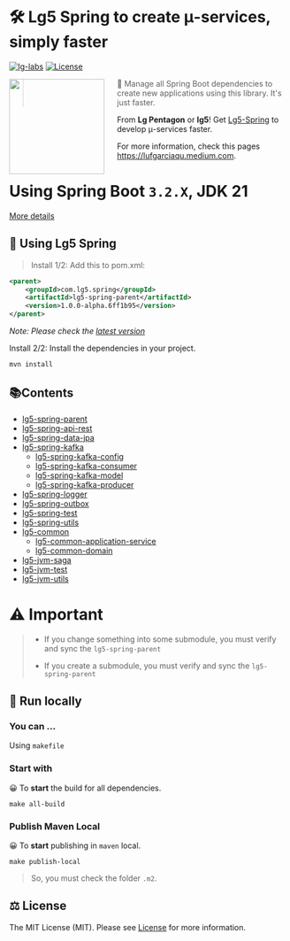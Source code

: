 # 🛠️ Lg5 Spring to create μ-services, simply faster

[![lg-labs][0]][1]
[![License][2]][LIC]

<img src="https://avatars.githubusercontent.com/u/105936384?s=400&u=290ae673580a956864a07d4aef8e4448372a836b&v=4" align="left" width="172px" height="172px"/>
<img align="left" width="0" height="172px" hspace="10"/>

> 👋 Manage all Spring Boot dependencies to create new applications using this library. It's just faster.
>

From **Lg Pentagon** or **lg5**! Get [Lg5-Spring][4] to develop μ-services faster.

For more information, check this pages https://lufgarciaqu.medium.com.
<h1></h1>

# Using Spring Boot `3.2.X`, JDK 21

[More details][4]

## 🚀 Using Lg5 Spring

> Install 1/2: Add this to pom.xml:

```xml
<parent>
    <groupId>com.lg5.spring</groupId>
    <artifactId>lg5-spring-parent</artifactId>
    <version>1.0.0-alpha.6ff1b95</version>
</parent>   
```
_Note: Please check the [latest version][5]_

Install 2/2: Install the dependencies in your project.

```bash
mvn install
```




## 📚Contents

* [lg5-spring-parent](lg5-spring-parent)
* [lg5-spring-api-rest](lg5-spring-api-rest)
* [lg5-spring-data-jpa](lg5-spring-data-jpa)
* [lg5-spring-kafka](lg5-spring-kafka)
    * [lg5-spring-kafka-config](lg5-spring-kafka%2Flg5-spring-kafka-config)
    * [lg5-spring-kafka-consumer](lg5-spring-kafka%2Flg5-spring-kafka-consumer)
    * [lg5-spring-kafka-model](lg5-spring-kafka%2Flg5-spring-kafka-model)
    * [lg5-spring-kafka-producer](lg5-spring-kafka%2Flg5-spring-kafka-producer)
* [lg5-spring-logger](lg5-spring-logger)
* [lg5-spring-outbox](lg5-spring-outbox)
* [lg5-spring-test](lg5-spring-test)
* [lg5-spring-utils](lg5-spring-utils)
* [lg5-common](lg5-common)
    * [lg5-common-application-service](lg5-common%2Flg5-common-application-service)
    * [lg5-common-domain](lg5-common%2Flg5-common-domain)
* [lg5-jvm-saga](lg5-jvm-saga)
* [lg5-jvm-test](lg5-jvm-test)
* [lg5-jvm-utils](lg5-jvm-utils)

# ⚠️ Important

> * If you change something into some submodule, you must verify and sync the `lg5-spring-parent`
>
> * If you create a submodule, you must verify and sync the `lg5-spring-parent`
> 

## 🚀 Run locally


### You can ...

Using `makefile`

### Start with

😀 To **start** the build for all dependencies.

```shell
make all-build
```

### Publish Maven Local

😀 To **start** publishing in `maven` local.

```shell
make publish-local
```

> So, you must check the folder `.m2`.



## ⚖️ License

The MIT License (MIT). Please see [License][LIC] for more information.


[0]: https://img.shields.io/badge/LgLabs-community-blue?style=flat-square

[1]: https://lufgarciaqu.medium.com

[2]: https://img.shields.io/badge/license-MIT-green?style=flat-square

[4]: https://github.com/lg-labs-pentagon/lg5-spring/README.md

[5]: https://github.com/lg-labs-pentagon/lg5-spring/packages/2125499



[LIC]: LICENSE

[img1]: https://github.com/lg-labs-pentagon/lg-labs-boot-parent/assets/105936384/31c27db8-1e77-478d-a38e-7acf6ba2571c






